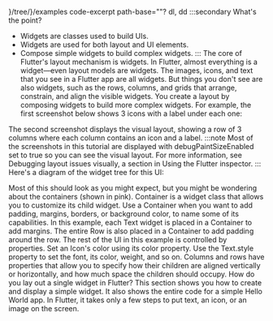 }/tree/}/examples 
code-excerpt path-base=""?
dl, dd 
:::secondary What's the point?
* Widgets are classes used to build UIs.
* Widgets are used for both layout and UI elements.
* Compose simple widgets to build complex widgets.
:::
The core of Flutter's layout mechanism is widgets.
In Flutter, almost everything is a widget—even
layout models are widgets. The images, icons,
and text that you see in a Flutter app are all widgets.
But things you don't see are also widgets,
such as the rows, columns, and grids that arrange,
constrain, and align the visible widgets.
You create a layout by composing widgets to build more complex widgets.
For example, the first screenshot below shows 3 icons with a label
under each one:






The second screenshot displays the visual layout, showing a row of
3 columns where each column contains an icon and a label.
:::note
Most of the screenshots in this tutorial are displayed with
debugPaintSizeEnabled set to true so you can see the visual layout.
For more information, see
Debugging layout issues visually, a section in
Using the Flutter inspector.
:::
Here's a diagram of the widget tree for this UI:

Most of this should look as you might expect, but you might be wondering
about the containers (shown in pink). Container is a widget class
that allows you to customize its child widget. Use a Container when
you want to add padding, margins, borders, or background color,
to name some of its capabilities.
In this example, each Text widget is placed in a Container
to add margins. The entire Row is also placed in a
Container to add padding around the row.
The rest of the UI in this example is controlled by properties.
Set an Icon's color using its color property.
Use the Text.style property to set the font, its color, weight, and so on.
Columns and rows have properties that allow you to specify how their
children are aligned vertically or horizontally, and how much space
the children should occupy.
How do you lay out a single widget in Flutter? This section
shows you how to create and display a simple widget.
It also shows the entire code for a simple Hello World app.
In Flutter, it takes only a few steps to put text, an icon,
or an image on the screen.
